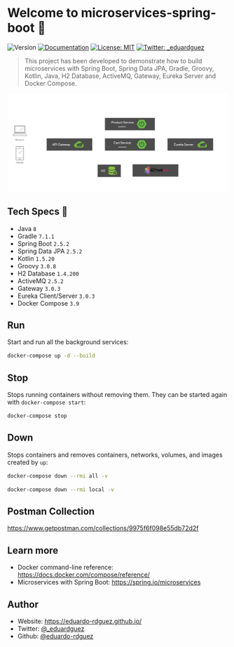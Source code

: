 # Welcome to microservices-spring-boot 🚀

![Version](https://img.shields.io/badge/version-0.1.0-blue.svg?cacheSeconds=2592000)
[![Documentation](https://img.shields.io/badge/documentation-yes-brightgreen.svg)](https://github.com/eduardo-rdguez/microservices-spring-boot/blob/main/README.md)
[![License: MIT](https://img.shields.io/github/license/eduardo-rdguez/microservices-spring-boot)](./LICENSE)
[![Twitter: \_eduardguez](https://img.shields.io/twitter/follow/_eduardguez.svg?style=social)](https://twitter.com/_eduardguez)

> This project has been developed to demonstrate how to build microservices with Spring Boot, Spring Data JPA, Gradle, Groovy, Kotlin, Java, H2 Database, ActiveMQ, Gateway, Eureka Server and Docker Compose.

![Application's Architecture](./assets/app-architecture.png)

## Tech Specs 🔖

- Java `8`
- Gradle `7.1.1`
- Spring Boot `2.5.2`
- Spring Data JPA `2.5.2`
- Kotlin `1.5.20`
- Groovy `3.0.8`
- H2 Database `1.4.200`
- ActiveMQ `2.5.2`
- Gateway `3.0.3`
- Eureka Client/Server `3.0.3`
- Docker Compose `3.9`

## Run

Start and run all the background services:

```sh
docker-compose up -d --build
```

## Stop

Stops running containers without removing them. They can be started again with `docker-compose start`:

```sh
docker-compose stop
```

## Down

Stops containers and removes containers, networks, volumes, and images created by `up`:

```sh
docker-compose down --rmi all -v
```

```sh
docker-compose down --rmi local -v
```

## Postman Collection

<https://www.getpostman.com/collections/9975f6f098e55db72d2f>

## Learn more

- Docker command-line reference: <https://docs.docker.com/compose/reference/>
- Microservices with Spring Boot: <https://spring.io/microservices>

## Author

- Website: <https://eduardo-rdguez.github.io/>
- Twitter: [@\_eduardguez](https://twitter.com/\_eduardguez)
- Github: [@eduardo-rdguez](https://github.com/eduardo-rdguez)
